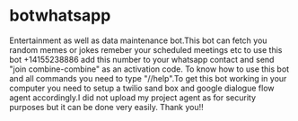 # botwhatsapp
Entertainment as well as data maintenance bot.This bot can fetch you random memes or jokes remeber your scheduled meetings etc
to use this bot +14155238886 add this number to your whatsapp contact and send "join combine-combine" as an activation code.
To know how to use this bot and all commands you need to type "//help".To get this bot working in your computer you need to setup a twilio sand box and google dialogue flow agent accordingly.I did not upload my project agent as for security purposes but it can be done very easily. Thank you!!

